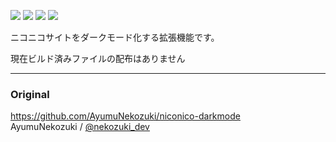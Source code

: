 ![](https://img.shields.io/github/license/xpadev-net/niconico-darkmode) ![](https://img.shields.io/github/issues/xpadev-net/niconico-darkmode) ![](https://img.shields.io/github/forks/xpadev-net/niconico-darkmode) ![](https://img.shields.io/github/stars/xpadev-net/niconico-darkmode)

ニコニコサイトをダークモード化する拡張機能です。

現在ビルド済みファイルの配布はありません

---

### Original
https://github.com/AyumuNekozuki/niconico-darkmode  
AyumuNekozuki / [@nekozuki_dev](https://twitter.com/nekozuki_dev)